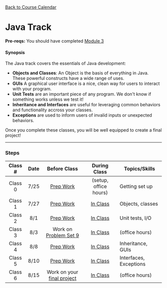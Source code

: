 [Back to Course Calendar](../../)

# Java Track

**Pre-reqs:** You should have completed [Module 3](../../unit1-fundamentals/module3)

#### Synopsis 

The Java track covers the essentials of Java development:

* **Objects and Classes**: An Object is the basis of everything in Java. These powerful constructs have a wide range of uses.
* **GUIs** A graphical user interface is a nice, clean way for users to interact with your program.
* **Unit Tests** are an important piece of any program. We don't know if something works unless we test it!
* **Inheritance and Interfaces** are useful for leveraging common behaviors and functionality accross your classes.
* **Exceptions** are used to inform users of invalid inputs or unexpected behaviors.

Once you complete these classes, you will be well equipped to create a final project!

***

### Steps

Class # | Date | Before Class | During Class | Topics/Skills
:------:|:----:|:------------:|:------------:|-----------------------|
Class 0 | 7/25 | [Prep Work](./materials/class0-prep) | (setup, office hours) | Getting set up
Class 1 | 7/27 | [Prep Work](./materials/class1-prep) | [In Class](./materials/class1) | Objects, classes
Class 2 | 8/1 | [Prep Work](./materials/class2-prep) | [In Class](./materials/class2) | Unit tests, I/O
Class 3 | 8/3 | Work on [Problem Set 9](./materials/problem-set-9) | [In Class](./materials/class3) | (office hours)
Class 4 | 8/8 | [Prep Work](./materials/class4-prep) | [In Class](./materials/class4) | Inheritance, GUIs
Class 5 | 8/10 | [Prep Work](./materials/class5-prep) | [In Class](./materials/class5) | Interfaces, Exceptions
Class 6 | 8/15 | Work on your [final project](./materials/final-project) | [In Class](./materials/class6) | (office hours)

